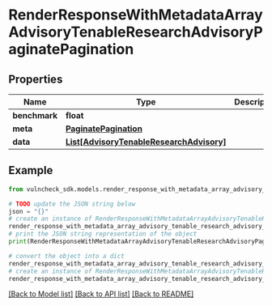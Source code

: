 # RenderResponseWithMetadataArrayAdvisoryTenableResearchAdvisoryPaginatePagination


## Properties

Name | Type | Description | Notes
------------ | ------------- | ------------- | -------------
**benchmark** | **float** |  | [optional] 
**meta** | [**PaginatePagination**](PaginatePagination.md) |  | [optional] 
**data** | [**List[AdvisoryTenableResearchAdvisory]**](AdvisoryTenableResearchAdvisory.md) |  | [optional] 

## Example

```python
from vulncheck_sdk.models.render_response_with_metadata_array_advisory_tenable_research_advisory_paginate_pagination import RenderResponseWithMetadataArrayAdvisoryTenableResearchAdvisoryPaginatePagination

# TODO update the JSON string below
json = "{}"
# create an instance of RenderResponseWithMetadataArrayAdvisoryTenableResearchAdvisoryPaginatePagination from a JSON string
render_response_with_metadata_array_advisory_tenable_research_advisory_paginate_pagination_instance = RenderResponseWithMetadataArrayAdvisoryTenableResearchAdvisoryPaginatePagination.from_json(json)
# print the JSON string representation of the object
print(RenderResponseWithMetadataArrayAdvisoryTenableResearchAdvisoryPaginatePagination.to_json())

# convert the object into a dict
render_response_with_metadata_array_advisory_tenable_research_advisory_paginate_pagination_dict = render_response_with_metadata_array_advisory_tenable_research_advisory_paginate_pagination_instance.to_dict()
# create an instance of RenderResponseWithMetadataArrayAdvisoryTenableResearchAdvisoryPaginatePagination from a dict
render_response_with_metadata_array_advisory_tenable_research_advisory_paginate_pagination_from_dict = RenderResponseWithMetadataArrayAdvisoryTenableResearchAdvisoryPaginatePagination.from_dict(render_response_with_metadata_array_advisory_tenable_research_advisory_paginate_pagination_dict)
```
[[Back to Model list]](../README.md#documentation-for-models) [[Back to API list]](../README.md#documentation-for-api-endpoints) [[Back to README]](../README.md)


